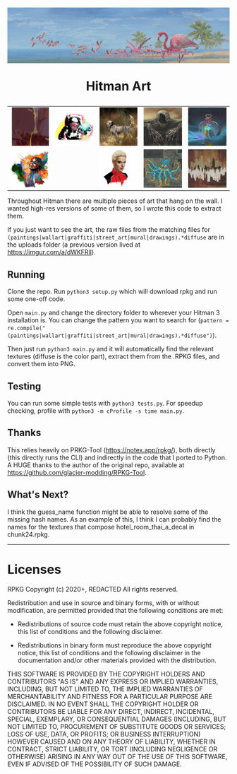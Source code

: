 <h1 align="center">
  <img src="/output/166.png?raw=true" alt=""/>
  <p align="center">Hitman Art</p>
</h1>

<table>
  <tr>
    <td><img src="/output/187.png?raw=true" alt="" width="175"/></td>
    <td><img src="/output/300.png?raw=true" alt="" width="175"/></td>
    <td><img src="/output/231.png?raw=true" alt="" width="175"/></td>
    <td><img src="/output/185.png?raw=true" alt="" width="175"/></td>
    <td><img src="/output/37.png?raw=true" alt="" width="175"/></td>
  </tr>
   <tr>
    <td><img src="/output/128.png?raw=true" alt="" width="175"/></td>
    <td><img src="/output/114.png?raw=true" alt="" width="175"/></td>
    <td><img src="/output/163.png?raw=true" alt="" width="175"/></td>
    <td><img src="/output/211.png?raw=true" alt="" width="175"/></td>
    <td><img src="/output/340.png?raw=true" alt="" width="175"/></td>
  </tr>
</table>


Throughout Hitman there are multiple pieces of art that hang on the wall. I wanted high-res versions
of some of them, so I wrote this code to extract them.

If you just want to see the art, the raw files from the matching files for `(paintings|wallart|graffiti|street_art|mural|drawings).*diffuse` are in the uploads folder (a previous version lived at https://imgur.com/a/dWKFRll).

## Running

Clone the repo. Run `python3 setup.py` which will download rpkg and run some one-off code.

Open `main.py` and change the directory folder to wherever your Hitman 3 installation is.
You can change the pattern you want to search for (`pattern = re.compile("(paintings|wallart|graffiti|street_art|mural|drawings).*diffuse")`).

Then just run `python3 main.py` and it will automatically find the relevant textures (diffuse is the color part),
extract them from the .RPKG files, and convert them into PNG.

## Testing

You can run some simple tests with `python3 tests.py`. For speedup checking, profile with `python3 -m cProfile -s time main.py`.

## Thanks

This relies heavily on PRKG-Tool (https://notex.app/rpkg/), both directly
(this directly runs the CLI) and indirectly in the code that I ported to Python.
A HUGE thanks to the author of the original repo, available at 
https://github.com/glacier-modding/RPKG-Tool.

## What's Next?

I think the guess_name function might be able to resolve some of the missing
hash names. As an example of this, I think I can probably find the names for the
textures that compose hotel_room_thai_a_decal in chunk24.rpkg.

---

# Licenses

RPKG
Copyright (c) 2020+, REDACTED
All rights reserved.

Redistribution and use in source and binary forms, with or without modification,
are permitted provided that the following conditions are met:

* Redistributions of source code must retain the above copyright notice, this
  list of conditions and the following disclaimer.

* Redistributions in binary form must reproduce the above copyright notice, this
  list of conditions and the following disclaimer in the documentation and/or
  other materials provided with the distribution.

THIS SOFTWARE IS PROVIDED BY THE COPYRIGHT HOLDERS AND CONTRIBUTORS "AS IS" AND
ANY EXPRESS OR IMPLIED WARRANTIES, INCLUDING, BUT NOT LIMITED TO, THE IMPLIED
WARRANTIES OF MERCHANTABILITY AND FITNESS FOR A PARTICULAR PURPOSE ARE
DISCLAIMED. IN NO EVENT SHALL THE COPYRIGHT HOLDER OR CONTRIBUTORS BE LIABLE FOR
ANY DIRECT, INDIRECT, INCIDENTAL, SPECIAL, EXEMPLARY, OR CONSEQUENTIAL DAMAGES
(INCLUDING, BUT NOT LIMITED TO, PROCUREMENT OF SUBSTITUTE GOODS OR SERVICES;
LOSS OF USE, DATA, OR PROFITS; OR BUSINESS INTERRUPTION) HOWEVER CAUSED AND ON
ANY THEORY OF LIABILITY, WHETHER IN CONTRACT, STRICT LIABILITY, OR TORT
(INCLUDING NEGLIGENCE OR OTHERWISE) ARISING IN ANY WAY OUT OF THE USE OF THIS
SOFTWARE, EVEN IF ADVISED OF THE POSSIBILITY OF SUCH DAMAGE.
